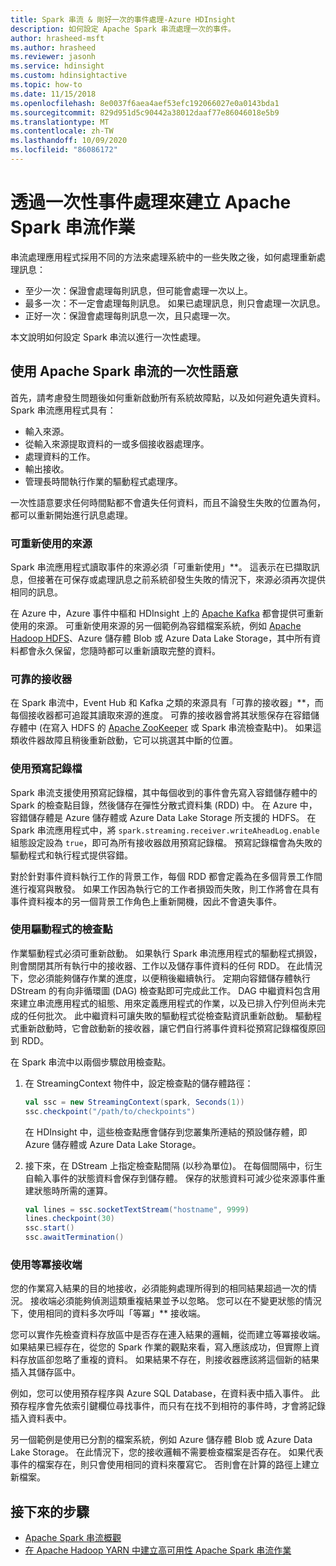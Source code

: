 ```yaml
---
title: Spark 串流 & 剛好一次的事件處理-Azure HDInsight
description: 如何設定 Apache Spark 串流處理一次的事件。
author: hrasheed-msft
ms.author: hrasheed
ms.reviewer: jasonh
ms.service: hdinsight
ms.custom: hdinsightactive
ms.topic: how-to
ms.date: 11/15/2018
ms.openlocfilehash: 8e0037f6aea4aef53efc192066027e0a0143bda1
ms.sourcegitcommit: 829d951d5c90442a38012daaf77e86046018e5b9
ms.translationtype: MT
ms.contentlocale: zh-TW
ms.lasthandoff: 10/09/2020
ms.locfileid: "86086172"
---
```

# <a name="create-apache-spark-streaming-jobs-with-exactly-once-event-processing"></a>透過一次性事件處理來建立 Apache Spark 串流作業

串流處理應用程式採用不同的方法來處理系統中的一些失敗之後，如何處理重新處理訊息：

* 至少一次：保證會處理每則訊息，但可能會處理一次以上。
* 最多一次：不一定會處理每則訊息。 如果已處理訊息，則只會處理一次訊息。
* 正好一次：保證會處理每則訊息一次，且只處理一次。

本文說明如何設定 Spark 串流以進行一次性處理。

## <a name="exactly-once-semantics-with-apache-spark-streaming"></a>使用 Apache Spark 串流的一次性語意

首先，請考慮發生問題後如何重新啟動所有系統故障點，以及如何避免遺失資料。 Spark 串流應用程式具有：

* 輸入來源。
* 從輸入來源提取資料的一或多個接收器處理序。
* 處理資料的工作。
* 輸出接收。
* 管理長時間執行作業的驅動程式處理序。

一次性語意要求任何時間點都不會遺失任何資料，而且不論發生失敗的位置為何，都可以重新開始進行訊息處理。

### <a name="replayable-sources"></a>可重新使用的來源

Spark 串流應用程式讀取事件的來源必須「可重新使用」**。 這表示在已擷取訊息，但接著在可保存或處理訊息之前系統卻發生失敗的情況下，來源必須再次提供相同的訊息。

在 Azure 中，Azure 事件中樞和 HDInsight 上的 [Apache Kafka](https://kafka.apache.org/) 都會提供可重新使用的來源。 可重新使用來源的另一個範例為容錯檔案系統，例如 [Apache Hadoop HDFS](https://hadoop.apache.org/docs/r1.2.1/hdfs_design.html)、Azure 儲存體 Blob 或 Azure Data Lake Storage，其中所有資料都會永久保留，您隨時都可以重新讀取完整的資料。

### <a name="reliable-receivers"></a>可靠的接收器

在 Spark 串流中，Event Hub 和 Kafka 之類的來源具有「可靠的接收器」**，而每個接收器都可追蹤其讀取來源的進度。 可靠的接收器會將其狀態保存在容錯儲存體中 (在寫入 HDFS 的 [Apache ZooKeeper](https://zookeeper.apache.org/) 或 Spark 串流檢查點中)。 如果這類收件器故障且稍後重新啟動，它可以挑選其中斷的位置。

### <a name="use-the-write-ahead-log"></a>使用預寫記錄檔

Spark 串流支援使用預寫記錄檔，其中每個收到的事件會先寫入容錯儲存體中的 Spark 的檢查點目錄，然後儲存在彈性分散式資料集 (RDD) 中。 在 Azure 中，容錯儲存體是 Azure 儲存體或 Azure Data Lake Storage 所支援的 HDFS。 在 Spark 串流應用程式中，將 `spark.streaming.receiver.writeAheadLog.enable` 組態設定設為 `true`，即可為所有接收器啟用預寫記錄檔。 預寫記錄檔會為失敗的驅動程式和執行程式提供容錯。

對於針對事件資料執行工作的背景工作，每個 RDD 都會定義為在多個背景工作間進行複寫與散發。 如果工作因為執行它的工作者損毀而失敗，則工作將會在具有事件資料複本的另一個背景工作角色上重新開機，因此不會遺失事件。

### <a name="use-checkpoints-for-drivers"></a>使用驅動程式的檢查點

作業驅動程式必須可重新啟動。 如果執行 Spark 串流應用程式的驅動程式損毀，則會關閉其所有執行中的接收器、工作以及儲存事件資料的任何 RDD。 在此情況下，您必須能夠儲存作業的進度，以便稍後繼續執行。 定期向容錯儲存體執行 DStream 的有向非循環圖 (DAG) 檢查點即可完成此工作。 DAG 中繼資料包含用來建立串流應用程式的組態、用來定義應用程式的作業，以及已排入佇列但尚未完成的任何批次。 此中繼資料可讓失敗的驅動程式從檢查點資訊重新啟動。 驅動程式重新啟動時，它會啟動新的接收器，讓它們自行將事件資料從預寫記錄檔復原回到 RDD。

在 Spark 串流中以兩個步驟啟用檢查點。

1. 在 StreamingContext 物件中，設定檢查點的儲存體路徑：

    ```Scala
    val ssc = new StreamingContext(spark, Seconds(1))
    ssc.checkpoint("/path/to/checkpoints")
    ```

    在 HDInsight 中，這些檢查點應會儲存到您叢集所連結的預設儲存體，即 Azure 儲存體或 Azure Data Lake Storage。

2. 接下來，在 DStream 上指定檢查點間隔 (以秒為單位)。 在每個間隔中，衍生自輸入事件的狀態資料會保存到儲存體。 保存的狀態資料可減少從來源事件重建狀態時所需的運算。

    ```Scala
    val lines = ssc.socketTextStream("hostname", 9999)
    lines.checkpoint(30)
    ssc.start()
    ssc.awaitTermination()
    ```

### <a name="use-idempotent-sinks"></a>使用等冪接收端

您的作業寫入結果的目的地接收，必須能夠處理所得到的相同結果超過一次的情況。 接收端必須能夠偵測這類重複結果並予以忽略。 您可以在不變更狀態的情況下，使用相同的資料多次呼叫「等冪」** 接收端。

您可以實作先檢查資料存放區中是否存在連入結果的邏輯，從而建立等冪接收端。 如果結果已經存在，從您的 Spark 作業的觀點來看，寫入應該成功，但實際上資料存放區卻忽略了重複的資料。 如果結果不存在，則接收器應該將這個新的結果插入其儲存區中。

例如，您可以使用預存程序與 Azure SQL Database，在資料表中插入事件。 此預存程序會先依索引鍵欄位尋找事件，而只有在找不到相符的事件時，才會將記錄插入資料表中。

另一個範例是使用已分割的檔案系統，例如 Azure 儲存體 Blob 或 Azure Data Lake Storage。 在此情況下，您的接收邏輯不需要檢查檔案是否存在。 如果代表事件的檔案存在，則只會使用相同的資料來覆寫它。 否則會在計算的路徑上建立新檔案。

## <a name="next-steps"></a>接下來的步驟

* [Apache Spark 串流概觀](apache-spark-streaming-overview.md)
* [在 Apache Hadoop YARN 中建立高可用性 Apache Spark 串流作業](apache-spark-streaming-high-availability.md)
